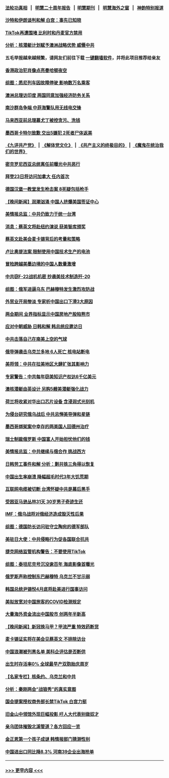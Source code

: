 #### [法轮功真相](https://github.com/gfw-breaker/truth/blob/master/README.md?t=0) &nbsp;&nbsp;|&nbsp;&nbsp; [明慧二十周年报告](https://github.com/gfw-breaker/mh-reports/blob/master/README.md?t=0) &nbsp;&nbsp;|&nbsp;&nbsp;[明慧期刊](https://github.com/gfw-breaker/mh-qikan) &nbsp;&nbsp;|&nbsp;&nbsp; [明慧海外之窗](https://github.com/gfw-breaker/mh-news/blob/master/README.md?t=0) &nbsp;&nbsp;|&nbsp;&nbsp; [神韵特别报道](https://github.com/gfw-breaker/mh-news/blob/master/shenyun.md?t=0)
#### [沙特和伊朗谈判和解 白宫：事先已知晓](../pages/nsc418/n13947529.md?t=03110643) 
#### [TikTok再遭围堵 比利时和丹麦官方禁用](../pages/nsc418/n13947489.md?t=03110643) 
#### [分析：核潜艇计划赋予澳洲战略优势 威慑中共](../pages/nsc418/n13947450.md?t=03110643) 
#### 五毛举报越来越频繁，请网友们前往下载 [一键翻墙软件](https://github.com/gfw-breaker/ssr-accounts)，并将此项目推荐给亲友
#### [香港政治犯肖像点亮曼哈顿夜空](../pages/nsc418/n13947230.md?t=03110643) 
#### [组图：悉尼列车因故障停驶 影响数万名乘客](../pages/nsc418/n13947370.md?t=03110643) 
#### [澳洲总理访印度 两国同意加强经济防务关系](../pages/nsc418/n13947426.md?t=03110643) 
#### [南沙群岛争端 中菲海警队用无线电交锋](../pages/nsc418/n13947371.md?t=03110643) 
#### [马来西亚前总理慕尤丁被控贪污、洗钱](../pages/nsc418/n13947328.md?t=03110643) 
#### [墨西哥卡特尔致歉 交出5嫌犯 2死者尸体返美](../pages/nsc418/n13947329.md?t=03110643) 
#### [《九评共产党》](https://github.com/begood0513/9ping.md/blob/master/README.md) &nbsp;|&nbsp; [《解体党文化》](../../../../jtdwh.md/blob/master/README.md)  &nbsp;|&nbsp; [《共产主义的终极目的》](../../../../gczydzjmd.md/blob/master/README.md) &nbsp;|&nbsp; [《魔鬼在统治我们的世界》](../../../../mgztzwmdsj.md/blob/master/README.md) 
#### [密克罗尼西亚总统离任前曝光中共恶行](../pages/nsc418/n13947276.md?t=03110643) 
#### [拜登23日将访问加拿大 任内首次](../pages/nsc418/n13947268.md?t=03110643) 
#### [德国汉堡一教堂发生枪击案 8死疑包括枪手](../pages/nsc418/n13947254.md?t=03110643) 
#### [【晚间新闻】润潮汹涌 中国人挤爆美国签证中心](../pages/nsc418/n13947215.md?t=03110643) 
#### [美情报总监：中共仍致力于统一台湾](../pages/nsc418/n13947068.md?t=03110643) 
#### [消息：蔡英文将赴纽约演说 获美智库颁奖](../pages/nsc418/n13947012.md?t=03110643) 
#### [蔡英文赴美会麦卡锡背后的考量和策略](../pages/nsc418/n13946454.md?t=03110643) 
#### [卢比奥提法案 限制使用中国技术生产的电池](../pages/nsc418/n13946854.md?t=03110643) 
#### [冒险跨越美墨边境的中国人数量激增](../pages/nsc418/n13946742.md?t=03110643) 
#### [中共窃F-22战机机密 抄袭美技术制造歼-20](../pages/nsc418/n13946586.md?t=03110643) 
#### [组图：俄军进逼乌东 巴赫穆特发生激烈攻防战](../pages/nsc418/n13946556.md?t=03110643) 
#### [外贸业开局惨淡 专家析中国出口下滑3大原因](../pages/nsc418/n13945601.md?t=03110643) 
#### [两会期间 业界指标显示中国房地产股陷熊市](../pages/nsc418/n13946741.md?t=03110643) 
#### [应对中朝威胁 日韩和解 韩总统应邀访日](../pages/nsc418/n13946468.md?t=03110643) 
#### [中共击落自己在南美上空的气球](../pages/nsc418/n13946511.md?t=03110643) 
#### [俄导弹袭击乌克兰多地 6人死亡 核电站断电](../pages/nsc418/n13946430.md?t=03110643) 
#### [美将领：中共在拉美地区大肆扩张其影响力](../pages/nsc418/n13946441.md?t=03110643) 
#### [专家警告：中共每年窃美知识产权达6千亿美元](../pages/nsc418/n13946377.md?t=03110643) 
#### [澳核潜艇由英设计 另购5艘美潜艇强化战力](../pages/nsc418/n13946112.md?t=03110643) 
#### [荷兰将收紧对华出口芯片设备 含浸润式光刻机](../pages/nsc418/n13945979.md?t=03110643) 
#### [为侵台研究俄乌战后 中共忌惮美导弹和星链](../pages/nsc418/n13945937.md?t=03110643) 
#### [墨西哥绑架案中幸存的两美国人回德州治疗](../pages/nsc418/n13945887.md?t=03110643) 
#### [瑞士制裁俄罗斯 中国富人开始担忧他们的钱](../pages/nsc418/n13945913.md?t=03110643) 
#### [美情报总监：中共继续与俄合作 挑战西方](../pages/nsc418/n13945882.md?t=03110643) 
#### [日韩劳工事件和解 分析：剿共铁三角得以恢复](../pages/nsc418/n13945880.md?t=03110643) 
#### [中国出生率崩溃 降幅超毛时代3年大饥荒期](../pages/nsc418/n13945879.md?t=03110643) 
#### [互联网电缆被切断 台湾怀疑中共是幕后黑手](../pages/nsc418/n13945836.md?t=03110643) 
#### [受困亚马逊丛林31天 30岁男子奇迹生还](../pages/nsc418/n13945534.md?t=03110643) 
#### [IMF：俄乌战将对俄经济造成毁灭性后果](../pages/nsc418/n13945857.md?t=03110643) 
#### [组图：德国防长访问驻守立陶宛的德军部队](../pages/nsc418/n13945626.md?t=03110643) 
#### [美驻日大使：中共侵略行为促各国联合抗共](../pages/nsc418/n13945730.md?t=03110643) 
#### [捷克网络监管机构警告：不要使用TikTok](../pages/nsc418/n13945770.md?t=03110643) 
#### [组图：泰坦尼克号沉没逾百年 海底影像首曝光](../pages/nsc418/n13945478.md?t=03110643) 
#### [俄罗斯声称控制东巴赫穆特 乌克兰不甘示弱](../pages/nsc418/n13945700.md?t=03110643) 
#### [韩国总统尹锡悦4月底将赴美进行国事访问](../pages/nsc418/n13945673.md?t=03110643) 
#### [美拟放宽对中国旅客的COVID检测规定](../pages/nsc418/n13945557.md?t=03110643) 
#### [大量海外资金流出中国股市 创两年半新高](../pages/nsc418/n13945537.md?t=03110643) 
#### [【晚间新闻】新冠换马甲？甲流严重 特效药断货](../pages/nsc418/n13945579.md?t=03110643) 
#### [麦卡锡证实将在美会见蔡英文 不排除访台](../pages/nsc418/n13945479.md?t=03110643) 
#### [中国浪潮被列黑名单 美科企评估是否断供](../pages/nsc418/n13945357.md?t=03110643) 
#### [出生时存活率0% 全球最早产双胞胎庆周岁](../pages/nsc418/n13945052.md?t=03110643) 
#### [【名家专栏】核条约、乌克兰和中共](../pages/nsc418/n13944896.md?t=03110643) 
#### [分析：秦刚两会“战狼秀”的真实意图](../pages/nsc418/n13945163.md?t=03110643) 
#### [国会提案授权商务部长禁TikTok 白宫力挺](../pages/nsc418/n13945138.md?t=03110643) 
#### [旧金山中领馆外现巨幅投影 吁人大代表别做奴才](../pages/nsc418/n13944995.md?t=03110643) 
#### [亲乌团体摧毁北溪管道？各方回应一览](../pages/nsc418/n13945055.md?t=03110643) 
#### [金正恩第一个孩子成谜 韩情报部门猜测性别](../pages/nsc418/n13945093.md?t=03110643) 
#### [中国进出口同比降8.3% 河南39企业出海抢单](../pages/nsc418/n13944811.md?t=03110643) 

----
#### [ >>> 更早内容 <<< ](../indexes/nsc418-earlier.md)
